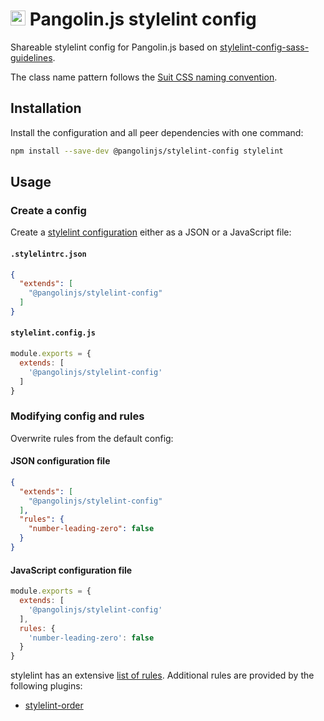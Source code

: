 # <img alt="" src="https://cdn.jsdelivr.net/gh/pangolinjs/brand@main/icon/icon.svg" width="24"> Pangolin.js stylelint config

Shareable stylelint config for Pangolin.js based on [stylelint-config-sass-guidelines](https://github.com/bjankord/stylelint-config-sass-guidelines).

The class name pattern follows the [Suit CSS naming convention](https://github.com/suitcss/suit/blob/master/doc/naming-conventions.md).

## Installation

Install the configuration and all peer dependencies with one command:

```bash
npm install --save-dev @pangolinjs/stylelint-config stylelint
```

## Usage

### Create a config

Create a [stylelint configuration](https://stylelint.io/user-guide/configuration/) either as a JSON or a JavaScript file:

#### `.stylelintrc.json`

```json
{
  "extends": [
    "@pangolinjs/stylelint-config"
  ]
}
```

#### `stylelint.config.js`

```js
module.exports = {
  extends: [
    '@pangolinjs/stylelint-config'
  ]
}
```

### Modifying config and rules

Overwrite rules from the default config:

#### JSON configuration file

```json
{
  "extends": [
    "@pangolinjs/stylelint-config"
  ],
  "rules": {
    "number-leading-zero": false
  }
}
```

#### JavaScript configuration file

```js
module.exports = {
  extends: [
    '@pangolinjs/stylelint-config'
  ],
  rules: {
    'number-leading-zero': false
  }
}
```

stylelint has an extensive [list of rules](https://stylelint.io/user-guide/rules/). Additional rules are provided by the following plugins:

- [stylelint-order](https://github.com/hudochenkov/stylelint-order)
